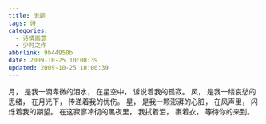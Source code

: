 ```yaml
---
title: 无题
tags: 诗
categories:
  - 诗情画意
  - 少时之作
abbrlink: 9b44950b
date: 2009-10-25 10:00:39
updated: 2009-10-25 10:00:39
---
```

月，
是我一滴卑微的泪水，
在星空中，
诉说着我的孤寂。
风，
是我一缕哀愁的思绪，
在月光下，
传递着我的忧伤。
星，
是我一颗澎湃的心脏，
在风声里，
闪烁着我的期望。
在这寂寥冷彻的黑夜里，
我拭着泪，
裹着衣，
等待你的来到。